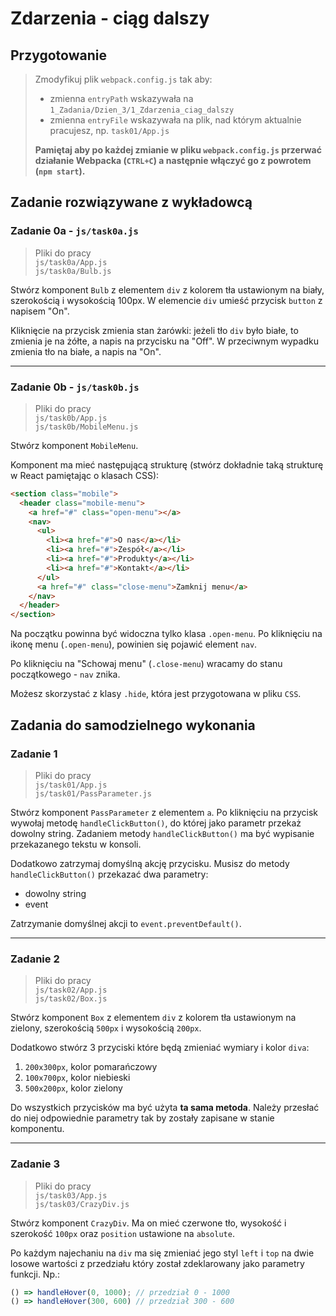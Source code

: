 # Zdarzenia - ciąg dalszy

## Przygotowanie
> Zmodyfikuj plik `webpack.config.js` tak aby:
> - zmienna `entryPath` wskazywała na `1_Zadania/Dzien_3/1_Zdarzenia_ciag_dalszy`
> - zmienna `entryFile` wskazywała na plik, nad którym aktualnie pracujesz, np. `task01/App.js`
>
> **Pamiętaj aby po każdej zmianie w pliku `webpack.config.js` przerwać działanie Webpacka (`CTRL+C`) a następnie włączyć go z powrotem (`npm start`).**


## Zadanie rozwiązywane z wykładowcą

### Zadanie 0a - `js/task0a.js`

> Pliki do pracy  
> `js/task0a/App.js`  
> `js/task0a/Bulb.js`

Stwórz komponent `Bulb` z elementem `div` z kolorem tła ustawionym na biały, szerokością i wysokością 100px. W elemencie `div` umieść przycisk `button` z napisem "On".

Kliknięcie na przycisk zmienia stan żarówki: jeżeli tło `div` było białe, to zmienia je na żółte, a napis na przycisku na "Off". W przeciwnym wypadku zmienia tło na białe, a napis na "On".

---

### Zadanie 0b - `js/task0b.js`

> Pliki do pracy  
> `js/task0b/App.js`  
> `js/task0b/MobileMenu.js`

Stwórz komponent `MobileMenu`.

Komponent ma mieć następującą strukturę (stwórz dokładnie taką strukturę w React pamiętając o klasach CSS):

```html
<section class="mobile">
  <header class="mobile-menu">
    <a href="#" class="open-menu"></a>
    <nav>
      <ul>
        <li><a href="#">O nas</a></li>
        <li><a href="#">Zespół</a></li>
        <li><a href="#">Produkty</a></li>
        <li><a href="#">Kontakt</a></li>
      </ul>
      <a href="#" class="close-menu">Zamknij menu</a>
    </nav>
  </header>
</section>
```

Na początku powinna być widoczna tylko klasa `.open-menu`. Po kliknięciu na ikonę menu (`.open-menu`), powinien się pojawić element `nav`.

Po kliknięciu na "Schowaj menu" (`.close-menu`) wracamy do stanu początkowego - `nav` znika.

Możesz skorzystać z klasy `.hide`, która jest przygotowana w pliku `CSS`.


## Zadania do samodzielnego wykonania

### Zadanie 1

> Pliki do pracy  
> `js/task01/App.js`  
> `js/task01/PassParameter.js`

Stwórz komponent `PassParameter` z elementem `a`. Po kliknięciu na przycisk wywołaj metodę `handleClickButton()`, do której jako parametr przekaż dowolny string. Zadaniem metody `handleClickButton()` ma być wypisanie przekazanego tekstu w konsoli.

Dodatkowo zatrzymaj domyślną akcję przycisku. Musisz do metody `handleClickButton()` przekazać dwa parametry:

- dowolny string
- event

Zatrzymanie domyślnej akcji to `event.preventDefault()`.

---

### Zadanie 2

> Pliki do pracy  
> `js/task02/App.js`  
> `js/task02/Box.js`

Stwórz komponent `Box` z elementem `div` z kolorem tła ustawionym na zielony, szerokością `500px` i wysokością `200px`.

Dodatkowo stwórz 3 przyciski które będą zmieniać wymiary i kolor `diva`:

1. `200x300px`, kolor pomarańczowy
2. `100x700px`, kolor niebieski
3. `500x200px`, kolor zielony

Do wszystkich przycisków ma być użyta **ta sama metoda**. Należy przesłać do niej odpowiednie parametry tak by zostały zapisane w stanie komponentu.

---

### Zadanie 3

> Pliki do pracy  
> `js/task03/App.js`  
> `js/task03/CrazyDiv.js`

Stwórz komponent `CrazyDiv`. Ma on mieć czerwone tło, wysokość i szerokość `100px` oraz `position` ustawione na `absolute`.

Po każdym najechaniu na `div` ma się zmieniać jego styl `left` i `top` na dwie losowe wartości z przedziału który został zdeklarowany jako parametry funkcji. Np.:

```js
() => handleHover(0, 1000); // przedział 0 - 1000
() => handleHover(300, 600) // przedział 300 - 600
```